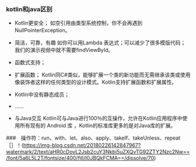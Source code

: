 ### kotlin和java区别

- Kotlin更安全；
  如空引用由类型系统控制，你不会再遇到NullPointerException。

- 简洁，可靠，有趣
  如你可以用Lambda 表达式；可以减少了很多模版代码；我们的演示视频中就不需要findViewById。

- 函数式支持；

- 扩展函数；
  Kotlin同C#类似，能够扩展一个类的新功能而无需继承该类或使用像装饰者这样的任何类型的设计模式。Kotlin支持扩展函数和扩展属性。

- Kotlin中没有静态成员；

- ......

- 与Java交互
  Kotlin可与Java进行100％的互操作，允许在Kotlin应用程序中使用所有现有的 Android 库 ，Kotlin的标准库更多的是对Java库的扩展。


###　操作符：run、with、let、also、apply、takeIf、takeUnless、repeat
［］！(https://img-blog.csdn.net/20180226142847967?watermark/2/text/aHR0cDovL2Jsb2cuY3Nkbi5uZXQvTG92ZTY2Nzc2Nw==/font/5a6L5L2T/fontsize/400/fill/I0JBQkFCMA==/dissolve/70)
